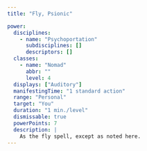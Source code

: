 ```yaml
---
title: "Fly, Psionic"

power:
  disciplines:
    - name: "Psychoportation"
      subdisciplines: []
      descriptors: []
  classes:
    - name: "Nomad"
      abbr: ""
      level: 4
  displays: ["Auditory"]
  manifestingTime: "1 standard action"
  range: "Personal"
  target: "You"
  duration: "1 min./level"
  dismissable: true
  powerPoints: 7
  description: |
    As the fly spell, except as noted here.
---
```

